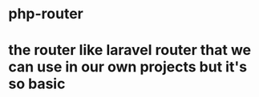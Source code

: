 # php-router

# the router like laravel router that we can use in our own projects but it's so basic
